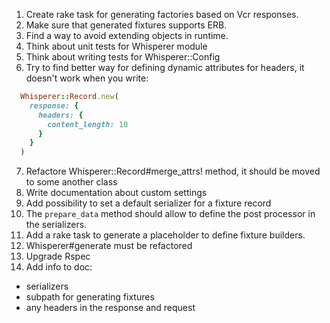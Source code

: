 1. Create rake task for generating factories based on Vcr responses.
2. Make sure that generated fixtures supports ERB.
3. Find a way to avoid extending objects in runtime.
4. Think about unit tests for Whisperer module
5. Think about writing tests for Whisperer::Config
6. Try to find better way for defining dynamic attributes for headers, it doesn't work when you write:

```ruby
  Whisperer::Record.new(
    response: {
      headers: {
        content_length: 10
      }
    }
  )
```

7. Refactore Whisperer::Record#merge_attrs! method, it should be moved to some another class
8. Write documentation about custom settings
9. Add possibility to set a default serializer for a fixture record
10. The `prepare_data` method should allow to define the post processor in the serializers.
11. Add a rake task to generate a placeholder to define fixture builders.
12. Whisperer#generate must be refactored
13. Upgrade Rspec
14. Add info to doc:
  - serializers
  - subpath for generating fixtures
  - any headers in the response and request